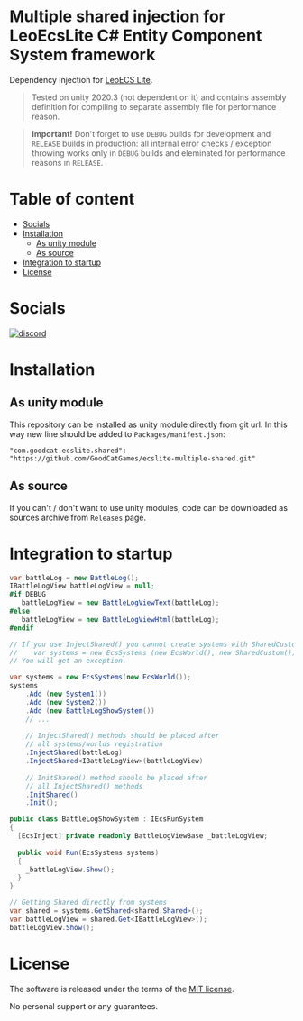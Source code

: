 # Multiple shared injection for LeoEcsLite C# Entity Component System framework
Dependency injection for [LeoECS Lite](https://github.com/Leopotam/ecslite).

> Tested on unity 2020.3 (not dependent on it) and contains assembly definition for compiling to separate assembly file for performance reason.

> **Important!** Don't forget to use `DEBUG` builds for development and `RELEASE` builds in production: all internal error checks / exception throwing works only in `DEBUG` builds and eleminated for performance reasons in `RELEASE`.

# Table of content
* [Socials](#socials)
* [Installation](#installation)
    * [As unity module](#as-unity-module)
    * [As source](#as-source)
* [Integration to startup](#integration-to-startup)
* [License](#license)

# Socials
[![discord](https://img.shields.io/discord/404358247621853185.svg?label=enter%20to%20discord%20server&style=for-the-badge&logo=discord)](https://discord.gg/5GZVde6)

# Installation

## As unity module
This repository can be installed as unity module directly from git url. In this way new line should be added to `Packages/manifest.json`:
```
"com.goodcat.ecslite.shared": "https://github.com/GoodCatGames/ecslite-multiple-shared.git"
```

## As source
If you can't / don't want to use unity modules, code can be downloaded as sources archive from `Releases` page.

# Integration to startup
```csharp
var battleLog = new BattleLog();
IBattleLogView battleLogView = null;
#if DEBUG
   battleLogView = new BattleLogViewText(battleLog);         
#else
   battleLogView = new BattleLogViewHtml(battleLog);         
#endif

// If you use InjectShared() you cannot create systems with SharedCustom:
//    var systems = new EcsSystems (new EcsWorld(), new SharedCustom());
// You will get an exception.

var systems = new EcsSystems(new EcsWorld());
systems
    .Add (new System1())    
    .Add (new System2())    
    .Add (new BattleLogShowSystem())    
    // ...
    
    // InjectShared() methods should be placed after
    // all systems/worlds registration 
    .InjectShared(battleLog)
    .InjectShared<IBattleLogView>(battleLogView)    
    
    // InitShared() method should be placed after 
    // all InjectShared() methods
    .InitShared()        
    .Init();
```
```csharp
public class BattleLogShowSystem : IEcsRunSystem
{
  [EcsInject] private readonly BattleLogViewBase _battleLogView;
  
  public void Run(EcsSystems systems)
  {
    _battleLogView.Show();
  }
}
```
```csharp
// Getting Shared directly from systems
var shared = systems.GetShared<shared.Shared>();
var battleLogView = shared.Get<IBattleLogView>();
battleLogView.Show();
```

# License
The software is released under the terms of the [MIT license](./LICENSE.md).

No personal support or any guarantees.